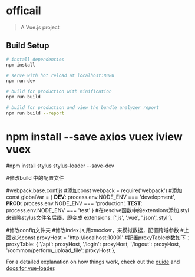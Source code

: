 # officail

> A Vue.js project

## Build Setup

``` bash
# install dependencies
npm install

# serve with hot reload at localhost:8080
npm run dev

# build for production with minification
npm run build

# build for production and view the bundle analyzer report
npm run build --report
```
# npm install --save axios vuex iview vuex 

#npm install stylus stylus-loader --save-dev

#修改build 中的配置文件 

#webpack.base.conf.js
   #添加const webpack = require('webpack') 
   #添加
   const globalVar = {
         __DEV__: process.env.NODE_ENV === 'development',
        __PROD__: process.env.NODE_ENV === 'production',
        __TEST__: process.env.NODE_ENV === 'test'
        }
   #在resolve函数中的extensions添加.styl 来省略stylus文件名后缀，即变成 extensions: ['.js', '.vue', '.json','.styl'],

#修改config文件夹
  #修改index.js,用xmocker，来模拟数据，配置跨域参数
  #上面定义const proxyHost = 'http://localhost:10001'
  #配置proxyTable参数如下：
   proxyTable: {
      '/api': proxyHost,
      '/login': proxyHost,
      '/logout': proxyHost,
      '/common/perform_upload_file': proxyHost
    },





For a detailed explanation on how things work, check out the [guide](http://vuejs-templates.github.io/webpack/) and [docs for vue-loader](http://vuejs.github.io/vue-loader).

